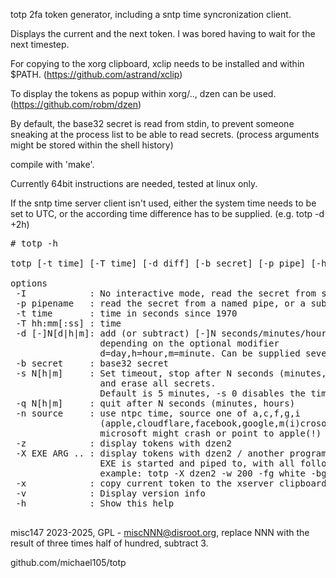 totp 2fa token generator, including a sntp time syncronization client.


Displays the current and the next token. I was bored having to wait for the next timestep.

For copying to the xorg clipboard, xclip needs to be installed and within $PATH.
(https://github.com/astrand/xclip)

To display the tokens as popup within xorg/.., dzen can be used. 
(https://github.com/robm/dzen)


By default, the base32 secret is read from stdin,
to prevent someone sneaking at the process list to be able
to read secrets. (process arguments might be stored within the shell history)



compile with 'make'.


Currently 64bit instructions are needed,
tested at linux only.


If the sntp time server client isn't used,
either the system time needs to be set to UTC,
or the according time difference has to be supplied. (e.g. totp -d +2h)





<pre>
# totp -h

totp [-t time] [-T time] [-d diff] [-b secret] [-p pipe] [-h]   Calculate 2fa otp tokens.

options
 -I            : No interactive mode, read the secret from stdin
 -p pipename   : read the secret from a named pipe, or a subshell
 -t time       : time in seconds since 1970
 -T hh:mm[:ss] : time
 -d [-]N[d|h|m]: add (or subtract) [-]N seconds/minutes/hours/days to the current time,
                 depending on the optional modifier
                 d=day,h=hour,m=minute. Can be supplied several times, or with -t/-T
 -b secret     : base32 secret 
 -s N[h|m]     : Set timeout, stop after N seconds (minutes, hours) without keypress,
                 and erase all secrets.
                 Default is 5 minutes, -s 0 disables the timeout
 -q N[h|m]     : quit after N seconds (minutes, hours)
 -n source     : use ntpc time, source one of a,c,f,g,i
                 (apple,cloudflare,facebook,google,m(i)crosoft)
                 microsoft might crash or point to apple(!) - type (j)icrosoft or icrosoft instead
 -z            : display tokens with dzen2
 -X EXE ARG .. : display tokens with dzen2 / another program
                 EXE is started and piped to, with all following arguments
                 example: totp -X dzen2 -w 200 -fg white -bg black
 -x            : copy current token to the xserver clipboard (needs xclip)
 -v            : Display version info
 -h            : Show this help

</pre>



misc147 2023-2025, GPL - miscNNN@disroot.org, replace NNN with the result of three times half of hundred, subtract 3.

github.com/michael105/totp 



